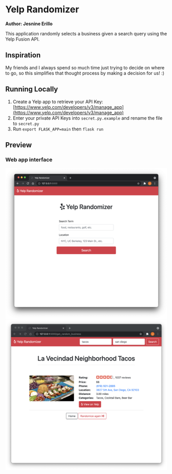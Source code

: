 # Yelp Randomizer

**Author: Jesnine Erillo**

This application randomly selects a business given a search query using the Yelp Fusion API.

## Inspiration

My friends and I always spend so much time just trying to decide on where to go, so this simplifies that thought process by making a decision for us! :)

## Running Locally

1. Create a Yelp app to retrieve your API Key: [https://www.yelp.com/developers/v3/manage_app](https://www.yelp.com/developers/v3/manage_app)
2. Enter your private API Keys into `secret.py.example` and rename the file to `secret.py`
3. Run `export FLASK_APP=main` then `flask run`

## Preview

### Web app interface

![web-home](preview/web-home.png)
![web-search-result](preview/web-search-result.png)
